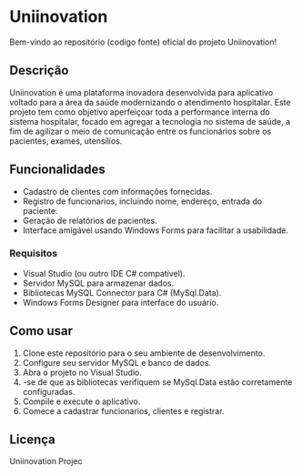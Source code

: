 # Uniinovation
Bem-vindo ao repositório (codigo fonte) oficial do projeto Uniinovation!

## Descrição
Uniinovation é uma plataforma inovadora desenvolvida para aplicativo voltado para a área da saúde modernizando o atendimento hospitalar. Este projeto tem como objetivo aperfeiçoar toda a performance interna do sistema hospitalar, focado em agregar a tecnologia no sistema de saúde, a fim de agilizar o meio de comunicação entre os funcionários sobre os pacientes, exames, utensílios.

## Funcionalidades
- Cadastro de clientes com informações fornecidas.
- Registro de funcionarios, incluindo nome, endereço, entrada do paciente.
- Geração de relatórios de pacientes.
- Interface amigável usando Windows Forms para facilitar a usabilidade.

### Requisitos
- Visual Studio (ou outro IDE C# compatível).
- Servidor MySQL para armazenar dados.
- Bibliotecas MySQL Connector para C# (MySql.Data).
- Windows Forms Designer para interface do usuário.

## Como usar
1. Clone este repositório para o seu ambiente de desenvolvimento.
2. Configure seu servidor MySQL e banco de dados.
3. Abra o projeto no Visual Studio.
4. -se de que as bibliotecas verifiquem se MySql.Data estão corretamente configuradas.
5. Compile e execute o aplicativo.
6. Comece a cadastrar funcionarios, clientes e registrar.
   
## Licença
Uniinovation Projec
